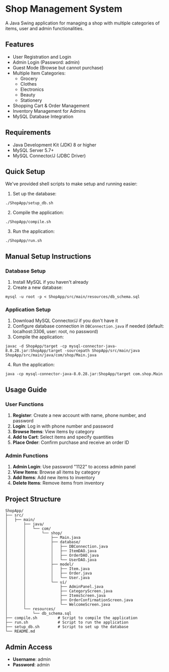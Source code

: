 # Shop Management System

A Java Swing application for managing a shop with multiple categories of items, user and admin functionalities.

## Features

- User Registration and Login
- Admin Login (Password: admin)
- Guest Mode (Browse but cannot purchase)
- Multiple Item Categories:
  - Grocery
  - Clothes
  - Electronics
  - Beauty
  - Stationery
- Shopping Cart & Order Management
- Inventory Management for Admins
- MySQL Database Integration

## Requirements

- Java Development Kit (JDK) 8 or higher
- MySQL Server 5.7+
- MySQL Connector/J (JDBC Driver)

## Quick Setup

We've provided shell scripts to make setup and running easier:

1. Set up the database:
```
./ShopApp/setup_db.sh
```

2. Compile the application:
```
./ShopApp/compile.sh
```

3. Run the application:
```
./ShopApp/run.sh
```

## Manual Setup Instructions

### Database Setup

1. Install MySQL if you haven't already
2. Create a new database:
```
mysql -u root -p < ShopApp/src/main/resources/db_schema.sql
```

### Application Setup

1. Download MySQL Connector/J if you don't have it
2. Configure database connection in `DBConnection.java` if needed (default: localhost:3306, user: root, no password)
3. Compile the application:
```
javac -d ShopApp/target -cp mysql-connector-java-8.0.28.jar:ShopApp/target -sourcepath ShopApp/src/main/java ShopApp/src/main/java/com/shop/Main.java
```
4. Run the application:
```
java -cp mysql-connector-java-8.0.28.jar:ShopApp/target com.shop.Main
```

## Usage Guide

### User Functions

1. **Register**: Create a new account with name, phone number, and password
2. **Login**: Log in with phone number and password
3. **Browse Items**: View items by category
4. **Add to Cart**: Select items and specify quantities
5. **Place Order**: Confirm purchase and receive an order ID

### Admin Functions

1. **Admin Login**: Use password "1122" to access admin panel
2. **View Items**: Browse all items by category
3. **Add Items**: Add new items to inventory
4. **Delete Items**: Remove items from inventory

## Project Structure

```
ShopApp/
├── src/
│   ├── main/
│       ├── java/
│       │   └── com/
│       │       └── shop/
│       │           ├── Main.java
│       │           ├── database/
│       │           │   ├── DBConnection.java
│       │           │   ├── ItemDAO.java
│       │           │   ├── OrderDAO.java
│       │           │   └── UserDAO.java
│       │           ├── model/
│       │           │   ├── Item.java
│       │           │   ├── Order.java
│       │           │   └── User.java
│       │           └── ui/
│       │               ├── AdminPanel.java
│       │               ├── CategoryScreen.java
│       │               ├── ItemsScreen.java
│       │               ├── OrderConfirmationScreen.java
│       │               └── WelcomeScreen.java
│       └── resources/
│           └── db_schema.sql
├── compile.sh         # Script to compile the application
├── run.sh             # Script to run the application
├── setup_db.sh        # Script to set up the database
└── README.md
```

## Admin Access

- **Username**: admin
- **Password**: admin 
